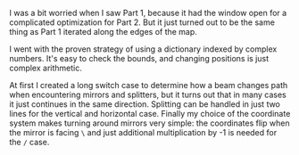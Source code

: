 I was a bit worried when I saw Part 1, because it had the window open for a complicated optimization
for Part 2. But it just turned out to be the same thing as Part 1 iterated along the edges of the map. 

I went with the proven strategy of using a dictionary indexed by complex numbers. It's
easy to check the bounds, and changing positions is just complex arithmetic.

At first I created a long switch case to determine how a beam changes path when encountering
mirrors and splitters, but it turns out that in many cases it just continues in the same direction.
Splitting can be handled in just two lines for the vertical and horizontal case. Finally my choice of 
the coordinate system makes turning around mirrors very simple: the coordinates flip when the mirror 
is facing `\` and just additional multiplication by -1 is needed for the `/` case.